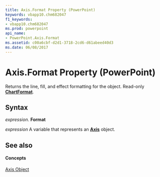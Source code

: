 ```yaml
---
title: Axis.Format Property (PowerPoint)
keywords: vbapp10.chm682047
f1_keywords:
- vbapp10.chm682047
ms.prod: powerpoint
api_name:
- PowerPoint.Axis.Format
ms.assetid: c00a6cbf-d2d1-3718-2cd6-d61abeed40d3
ms.date: 06/08/2017
---
```



# Axis.Format Property (PowerPoint)

Returns the line, fill, and effect formatting for the object. Read-only **[ChartFormat](chartformat-object-powerpoint.md)**.


## Syntax

 _expression_. **Format**

 _expression_ A variable that represents an **[Axis](axis-object-powerpoint.md)** object.


## See also


#### Concepts


[Axis Object](axis-object-powerpoint.md)

